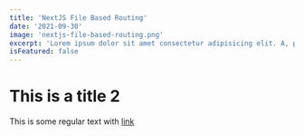 ```yaml
---
title: 'NextJS File Based Routing'
date: '2021-09-30'
image: 'nextjs-file-based-routing.png'
excerpt: 'Lorem ipsum dolor sit amet consectetur adipisicing elit. A, pariatur!'
isFeatured: false
---
```


# This is a title 2

This is some regular text with [link](www.google.com)
